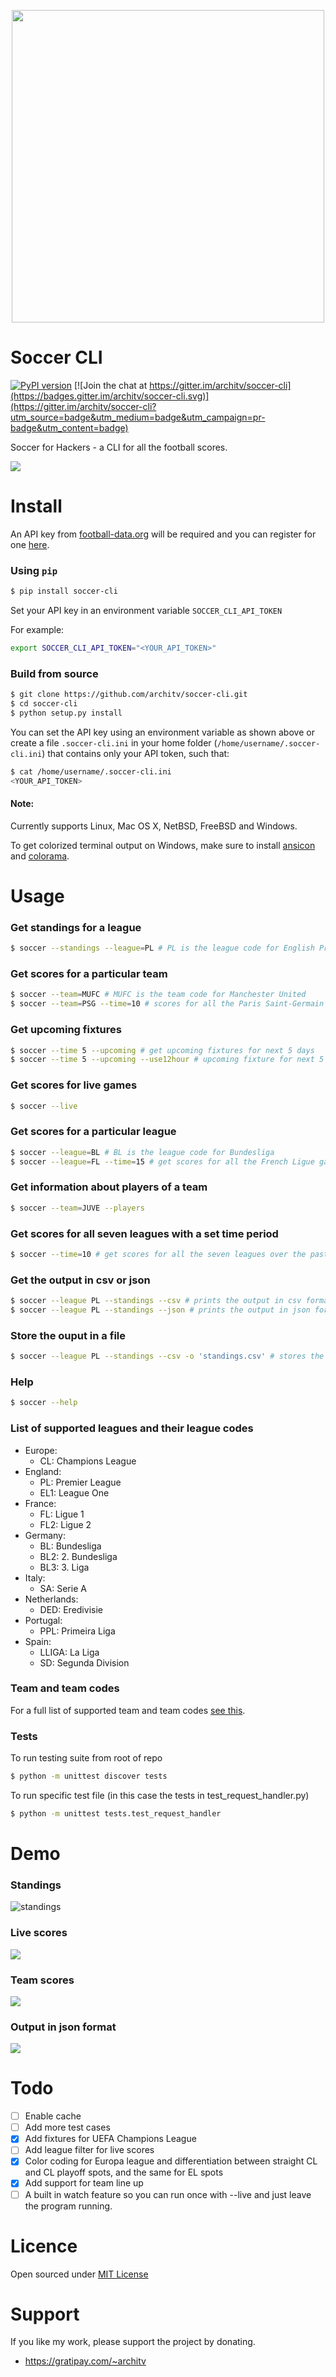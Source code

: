 <p align="center">
  <img src="http://i.imgur.com/F9zuexe.jpg" width="500px" />
</p>

Soccer CLI
=====

[![PyPI version](https://badge.fury.io/py/soccer-cli.svg)](http://badge.fury.io/py/soccer-cli) [![Join the chat at https://gitter.im/architv/soccer-cli](https://badges.gitter.im/architv/soccer-cli.svg)](https://gitter.im/architv/soccer-cli?utm_source=badge&utm_medium=badge&utm_campaign=pr-badge&utm_content=badge)

Soccer for Hackers - a CLI for all the football scores. 

![](http://i.imgur.com/9QbcUrj.gif)

Install
=====

An API key from [football-data.org](http://api.football-data.org/) will be required and you can register for one [here](http://api.football-data.org/client/register).

### Using `pip`

```bash
$ pip install soccer-cli
```

Set your API key in an environment variable `SOCCER_CLI_API_TOKEN`

For example:

```bash
export SOCCER_CLI_API_TOKEN="<YOUR_API_TOKEN>"
```

### Build from source

```bash
$ git clone https://github.com/architv/soccer-cli.git
$ cd soccer-cli
$ python setup.py install
```

You can set the API key using an environment variable as shown above or create a file `.soccer-cli.ini` in your home folder (`/home/username/.soccer-cli.ini`) that contains only your API token, such that:

```bash
$ cat /home/username/.soccer-cli.ini
<YOUR_API_TOKEN>
```

#### Note:
Currently supports Linux, Mac OS X, NetBSD, FreeBSD and Windows.

To get colorized terminal output on Windows, make sure to install [ansicon](https://github.com/adoxa/ansicon/releases/latest) and [colorama](https://pypi.python.org/pypi/colorama).

Usage
====

### Get standings for a league

```bash
$ soccer --standings --league=PL # PL is the league code for English Premier League
```

### Get scores for a particular team

```bash
$ soccer --team=MUFC # MUFC is the team code for Manchester United
$ soccer --team=PSG --time=10 # scores for all the Paris Saint-Germain games over the past 10 days
```

### Get upcoming fixtures

```bash
$ soccer --time 5 --upcoming # get upcoming fixtures for next 5 days
$ soccer --time 5 --upcoming --use12hour # upcoming fixture for next 5 days with timings in 12 hour format
```

### Get scores for live games

```bash
$ soccer --live
```

### Get scores for a particular league

```bash
$ soccer --league=BL # BL is the league code for Bundesliga
$ soccer --league=FL --time=15 # get scores for all the French Ligue games over the past 15 days
```

### Get information about players of a team

```bash
$ soccer --team=JUVE --players
```

### Get scores for all seven leagues with a set time period

```bash
$ soccer --time=10 # get scores for all the seven leagues over the past 10 days
```

### Get the output in csv or json

```bash
$ soccer --league PL --standings --csv # prints the output in csv format
$ soccer --league PL --standings --json # prints the output in json format
```

### Store the ouput in a file

```bash
$ soccer --league PL --standings --csv -o 'standings.csv' # stores the ouput in scv format in `standings.csv`
```

### Help
```bash
$ soccer --help
```
### List of supported leagues and their league codes

- Europe:
  - CL: Champions League
- England:
  - PL: Premier League
  - EL1: League One
- France:
  - FL: Ligue 1
  - FL2: Ligue 2
- Germany:
  - BL: Bundesliga
  - BL2: 2. Bundesliga
  - BL3: 3. Liga
- Italy:
  - SA: Serie A 
- Netherlands:
  - DED: Eredivisie
- Portugal:
  - PPL: Primeira Liga
- Spain:
  - LLIGA: La Liga
  - SD: Segunda Division

### Team and team codes

For a full list of supported team and team codes [see this](soccer/teams.json).

### Tests

To run testing suite from root of repo

```bash
$ python -m unittest discover tests
```

To run specific test file (in this case the tests in test_request_handler.py)

```bash
$ python -m unittest tests.test_request_handler
```

Demo
====

### Standings
![standings](http://i.imgur.com/voyWLQE.gif)

### Live scores
![](http://i.imgur.com/EX9GMAM.gif)

### Team scores
![](http://i.imgur.com/QfvH8QL.png)

### Output in json format
![](http://i.imgur.com/jqGhLia.gif)

Todo
====
- [ ] Enable cache
- [ ] Add more test cases
- [x] Add fixtures for UEFA Champions League
- [ ] Add league filter for live scores
- [x] Color coding for Europa league and differentiation between straight CL and CL playoff spots, and the same for EL spots
- [x] Add support for team line up
- [ ] A built in watch feature so you can run once with --live and just leave the program running.

Licence
====
Open sourced under [MIT License](LICENSE)

Support
====
If you like my work, please support the project by donating.

- https://gratipay.com/~architv

